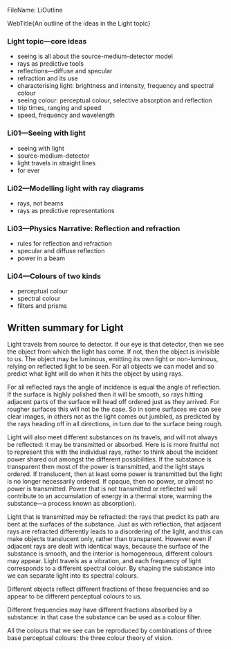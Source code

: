 FileName: LiOutline

WebTitle{An outline of the ideas in the Light topic}



### Light topic—core ideas

- seeing is all about the source-medium-detector model
- rays as predictive tools
- reflections—diffuse and specular
- refraction and its use
- characterising light: brightness and intensity,  frequency and spectral colour
- seeing colour: perceptual colour, selective absorption and reflection
- trip times, ranging and speed
- speed, frequency and wavelength

### Li01—Seeing with light

- seeing with light
- source-medium-detector
- light travels in straight lines
- for ever

### Li02—Modelling light with ray diagrams

- rays, not beams
- rays as predictive representations

### Li03—Physics Narrative: Reflection and refraction

- rules for reflection and refraction
- specular and diffuse reflection
- power in a beam

### Li04—Colours of two kinds

- perceptual colour
- spectral colour
- filters and prisms

## Written summary for Light

Light travels from source to detector. If our eye is that detector, then we see the object from which the light has come. If not, then the object is invisible to us. The object may be luminous, emitting its own light or non-luminous, relying on reflected light to be seen. For all objects we can model and so predict what light will do when it hits the object by using rays.

For all reflected rays the angle of incidence is equal the angle of reflection. If the surface is highly polished then it will be smooth, so rays hitting adjacent parts of the surface will head off ordered just as they arrived. For rougher surfaces this will not be the case. So in some surfaces we can see clear images, in others not as the light comes out jumbled, as predicted by the rays heading off in all directions, in turn due to the surface being rough.

Light will also meet different substances on its travels, and will not always be reflected: it may be transmitted or absorbed. Here is is more fruitful not to represent this with the individual rays, rather to think about the incident power shared out amongst the different possibilities. If the substance is transparent then most of the power is transmitted, and the light stays ordered. If translucent, then at least some power is transmitted but the light is no longer necessarily ordered. If opaque, then no power, or almost no power is transmitted. Power that is not transmitted or reflected will contribute to an accumulation of energy in a thermal store, warming the substance—a process known as absorption).

Light that is transmitted may be refracted: the rays that predict its path are bent at the surfaces of the substance. Just as with reflection, that adjacent rays are refracted differently leads to a disordering of the light, and this can make objects translucent only, rather than transparent. However even if adjacent rays are dealt with identical ways, because the surface of the substance is smooth, and the interior is homogeneous, different colours may appear. Light travels as a vibration, and each frequency of light corresponds to a different spectral colour. By shaping the substance into we can separate light into its spectral colours.

Different objects reflect different fractions of these frequencies and so appear to be different perceptual colours to us.

Different frequencies may have different fractions absorbed by a substance: in that case the substance can be used as a colour filter.

All the colours that we see can be reproduced by combinations of three base perceptual colours: the three colour theory of vision.

